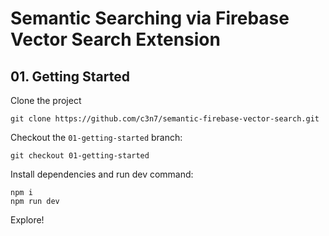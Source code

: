 # Semantic Searching via Firebase Vector Search Extension

## 01. Getting Started

Clone the project

```shell
git clone https://github.com/c3n7/semantic-firebase-vector-search.git
```

Checkout the `01-getting-started` branch:

```shell
git checkout 01-getting-started
```

Install dependencies and run dev command:

```shell
npm i
npm run dev
```

Explore!
